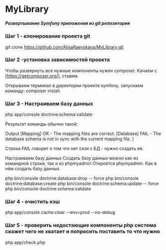 # MyLibrary<h5>Развертывание Symfony приложения из git репозитория</h5>

### Шаг 1 - клонирование проекта git

git clone https://github.com/AlisaRaevskaya/MyLibrary.git

### Шаг 2 -установка зависимостей проекта
Чтобы развернуть все нужные компоненты нужен composer. Качаем c [https://getcomposer.org/], ставим.

Открываем терминал в директории проекта symfony, запускаем команду:
composer install. 

### Шаг 3 - Настраиваем базу данных

php app/console doctrine:schema:validate

Результат команды обычно такой:

Output
[Mapping]  OK - The mapping files are correct.
[Database] FAIL - The database schema is not in sync with the current mapping file.
]

Строка FAIL говорит о том что нет сязи с БД - нужно создать её.

Настраиваем базу данных
Создать базу данных можно как из командной строки, так и из phpmyadmin
Откроется phpmyadmin. Как в нём создать базу данных.

php bin/console doctrine:database:drop -- force
php bin/console doctrine:database:create
php bin/console doctrine:schema:update -- force
php bin/console doctrine:schema:validate


### Шаг 4 - очистить кэш

php app/console cache:clear --env=prod --no-debug 

### Шаг 5 - проверить недостающие компоненты php система скажет чего не хватает и попросить поставить то что нужно
php app/check.php
